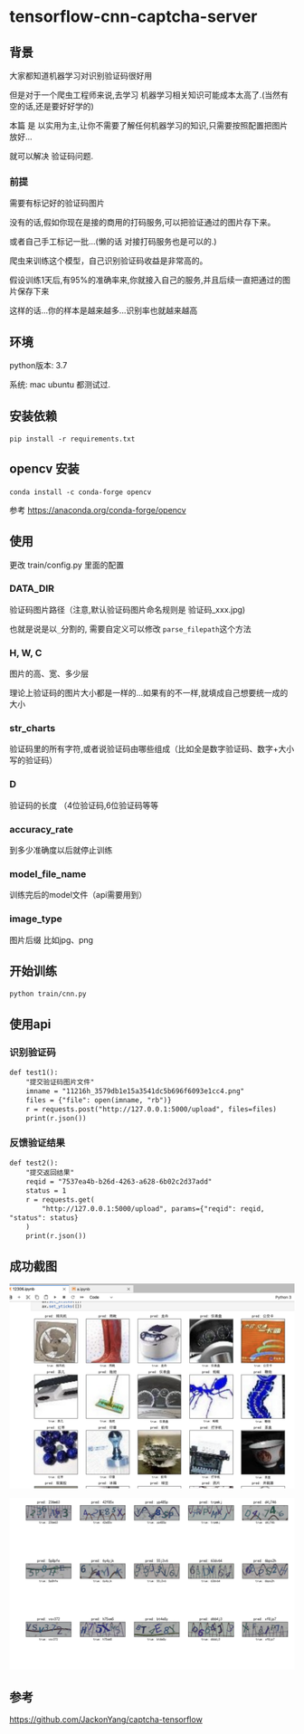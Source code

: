 # tensorflow-cnn-captcha-server

## 背景

大家都知道机器学习对识别验证码很好用

但是对于一个爬虫工程师来说,去学习 机器学习相关知识可能成本太高了.(当然有空的话,还是要好好学的)

本篇 是 以实用为主,让你不需要了解任何机器学习的知识,只需要按照配置把图片放好...

就可以解决 验证码问题.

### 前提

需要有标记好的验证码图片

没有的话,假如你现在是接的商用的打码服务,可以把验证通过的图片存下来。

或者自己手工标记一批...(懒的话 对接打码服务也是可以的.)

爬虫来训练这个模型，自己识别验证码收益是非常高的。

假设训练1天后,有95%的准确率来,你就接入自己的服务,并且后续一直把通过的图片保存下来

这样的话...你的样本是越来越多...识别率也就越来越高

## 环境

python版本: 3.7

系统: mac ubuntu 都测试过.

## 安装依赖

`pip install -r requirements.txt`

## opencv 安装

`conda install -c conda-forge opencv`

参考 https://anaconda.org/conda-forge/opencv


## 使用

更改 train/config.py 里面的配置

### DATA_DIR

验证码图片路径（注意,默认验证码图片命名规则是 验证码_xxx.jpg)

也就是说是以`_`分割的, 需要自定义可以修改 `parse_filepath`这个方法

### H, W, C

图片的高、宽、多少层

理论上验证码的图片大小都是一样的...如果有的不一样,就填成自己想要统一成的大小

### str_charts

验证码里的所有字符,或者说验证码由哪些组成（比如全是数字验证码、数字+大小写的验证码）

### D

验证码的长度 （4位验证码,6位验证码等等

### accuracy_rate

到多少准确度以后就停止训练

### model_file_name

训练完后的model文件（api需要用到）

### image_type

图片后缀 比如jpg、png

## 开始训练

`python train/cnn.py`

## 使用api

### 识别验证码

```
def test1():
    "提交验证码图片文件"
    imname = "11216h_3579db1e15a3541dc5b696f6093e1cc4.png"
    files = {"file": open(imname, "rb")}
    r = requests.post("http://127.0.0.1:5000/upload", files=files)
    print(r.json())
```

### 反馈验证结果

```
def test2():
    "提交返回结果"
    reqid = "7537ea4b-b26d-4263-a628-6b02c2d37add"
    status = 1
    r = requests.get(
        "http://127.0.0.1:5000/upload", params={"reqid": reqid, "status": status}
    )
    print(r.json())
```

## 成功截图

![12306识别截图](img/demo1.png)

![字符类识别截图](img/demo2.png)

## 参考

https://github.com/JackonYang/captcha-tensorflow